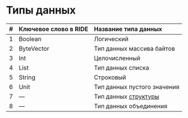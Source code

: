 # Типы данных

| # | Ключевое слово в RIDE | Название типа данных |
| :--- | :--- | :--- |
| 1 | Boolean | Логический |
| 2 | ByteVector | Тип данных массива байтов |
| 3 | Int | Целочисленный |
| 4 | List | Тип данных списка |
| 5 | String | Строковый |
| 6 | Unit | Тип данных пустого значения |
| 7 | — | Тип данных [структуры](/ride/structures.md) |
| 8 | — | Тип данных объединения |
